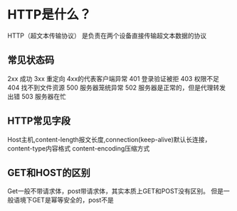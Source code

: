 # HTTP是什么？
HTTP（超文本传输协议）
是负责在两个设备直接传输超文本数据的协议
## 常见状态码
2xx 成功
3xx 重定向
4xx的代表客户端异常
401 登录验证被拒
403 权限不足
404 找不到文件资源
500 服务器笼统异常
502 服务器是正常的，但是代理转发出错
503 服务器在忙

## HTTP常见字段
Host主机,content-length报文长度,connection(keep-alive)默认长连接，content-type内容格式
content-encoding压缩方式

## GET和HOST的区别
Get一般不带请求体，post带请求体，其实本质上GET和POST没有区别。
但是一般语境下GET是幂等安全的，post不是